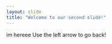 ```yaml
---
layout: slide
title: "Welcome to our second slide!"
---
```

im hereee
Use the left arrow to go back!
